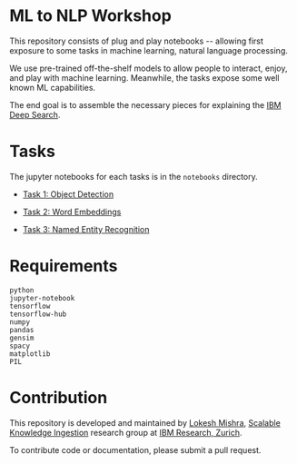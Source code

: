 # ML to NLP Workshop

This repository consists of plug and play notebooks -- allowing first exposure to some tasks in machine learning, natural language processing. 

We use pre-trained off-the-shelf models to allow people to interact, enjoy, and play with machine learning. Meanwhile, the tasks expose some well known ML capabilities.

The end goal is to assemble the necessary pieces for explaining the [IBM Deep Search](https://ds4sd.github.io/).

# Tasks

The jupyter notebooks for each tasks is in the `notebooks` directory. 

- [Task 1: Object Detection](https://github.com/IBM/zrl-deepsearch-ai-playground/blob/master/notebooks/task1_object_detection.ipynb)

- [Task 2: Word Embeddings](https://github.com/IBM/zrl-deepsearch-ai-playground/blob/master/notebooks/task2_wordembeddings.ipynb)

- [Task 3: Named Entity Recognition](https://github.com/IBM/zrl-deepsearch-ai-playground/blob/master/notebooks/task3_named_entity_recognition.ipynb)



# Requirements
```
python
jupyter-notebook
tensorflow
tensorflow-hub
numpy
pandas
gensim
spacy
matplotlib
PIL
```

# Contribution

This repository is developed and maintained by [Lokesh Mishra](https://github.com/exomishra), [Scalable Knowledge Ingestion](https://ds4sd.github.io/people) research group at [IBM Research, Zurich](https://www.zurich.ibm.com/). 

To contribute code or documentation, please submit a pull request.
